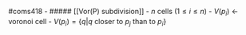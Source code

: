 #coms418 
	- ##### [[Vor(P) subdivision]]
		- $n$ cells ($1\leq i \leq n$)
		- $V(p_i)$ $\leftarrow$ voronoi cell
		- $V(p_i) = \{q | q \text{ closer to }p_j \text{ than to }p_i\}$
